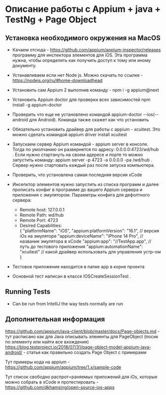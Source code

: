 # Описание работы с Appium + java + TestNg + Page Object

## Установка необходимого окружения на MacOS
* Качаем отсюда - https://github.com/appium/appium-inspector/releases программу для инспектора элементов для  iOS. Эта 
программа нужна, чтобы определить как получить доступ к тому или иному документу.

* Устанавливаем если нет Node js. Можно скачать по ссылке - https://nodejs.org/ru/#home-downloadhead
* Установить сам Appium 2 выполнив команду - npm i -g appium@next
* Установить Appium doctor для проверки всех зависимостей npm install -g appium-doctor 
* Проверить что еще не установлено командой appium-doctor --ios(--android для Android). Команда также скажет как
 что установить
* Обязательно установить драйвер для работы с appium - xcuitest. Это можно сделать командой appium driver install xcuitest
* Запускаем сервер Appium командой - appium server в консоле. Тогда по умолчанию он развернется по адресу:
 0.0.0.0:4723/wd/hub . Если нужно стартануть на своем адересе и порте то можно запустить команду:
 appium server -p 4723 -a 0.0.0.0 -pa /wd/hub . Сервер нужно стартовать каждый раз после запуска компьютера.
 * Проверить, что установлена самая последняя версия xCode
 * Инсепктор элементов нужно запустить из списка программ и далее прописать конфиг в программе до вашего Appium сервера
  и приложения с эмулятором. Параемтры конфига для дефолтного сервера:
   - Remote host: 127.0.0.1
   - Remote Path: wd/hub
   - Remote Port: 4723
   - Desired Capabilities:  
   {
                             "platformName": "iOS", 
                             "appium:platformVersion": "16.1", // версия iOs на эмуляторе
                             "appium:deviceName": "iPhone 14 Pro", // название эмулятора в xCode 
                             "appium:app": "/<path>/TestApp.app", // путь до тестового приложения
                             "appium:automationName": "xcuitest" // какой драйвер использовать для управления устр-ом
                           } 
* Тестовое приложение находится в папке app в корне проекта

* Основной тест написан в классе IOSCreateSessionTest . 

## Running Tests

* Can be run from IntelliJ the way tests normally are run
 
## Дополнительная информация
https://github.com/appium/java-client/blob/master/docs/Page-objects.md - тут расписано как для Java описывать элеиенты для PageObject (посик по элементу или найти все вхождения)
https://blog.testproject.io/2018/07/31/page-object-model-appium-java-android/ -  статья как правильно создать Page Object c примерами

Тут примеры кода на appium - https://github.com/appium/appium/tree/1.x/sample-code

Тут список свободно распрот=раняемых приложений для iOs, которые можно собрать в xCode и протестировать -
https://github.com/dkhamsing/open-source-ios-apps
